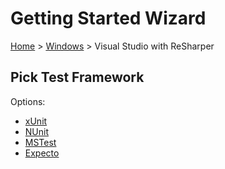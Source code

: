 <!--
GENERATED FILE - DO NOT EDIT
This file was generated by [MarkdownSnippets](https://github.com/SimonCropp/MarkdownSnippets).
Source File: /docs/mdsource/wiz/Windows_VisualStudioWithReSharper.source.md
To change this file edit the source file and then run MarkdownSnippets.
-->

# Getting Started Wizard

[Home](/docs/wiz/readme.md) > [Windows](Windows.md) > Visual Studio with ReSharper

## Pick Test Framework

Options:
 * [xUnit](result_Windows_VisualStudioWithReSharper_xUnit.md)
 * [NUnit](result_Windows_VisualStudioWithReSharper_NUnit.md)
 * [MSTest](result_Windows_VisualStudioWithReSharper_MSTest.md)
 * [Expecto](result_Windows_VisualStudioWithReSharper_Expecto.md)
